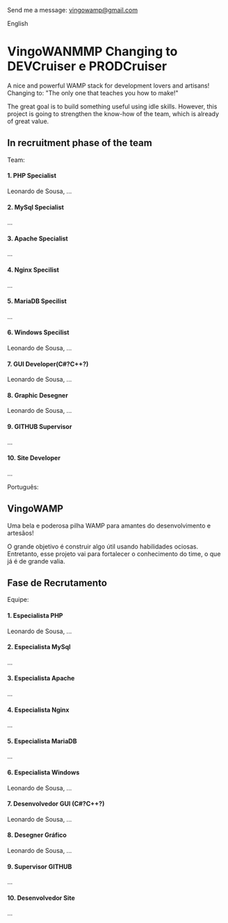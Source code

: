 Send me a message: vingowamp@gmail.com

English
# VingoWANMMP Changing to DEVCruiser e PRODCruiser
A nice and powerful WAMP stack for development lovers and artisans!
Changing to: "The only one that teaches you how to make!"

The great goal is to build something useful using idle skills. However, this project is going to strengthen the know-how of the team, which is already of great value.

## In recruitment phase of the team
Team:
#### 1. PHP Specialist 
   Leonardo de Sousa, ...
#### 2. MySql Specialist
   ...
#### 3. Apache Specialist
   ...
#### 4. Nginx Specilist
   ...
#### 5. MariaDB Specilist
   ...
#### 6. Windows Specilist
   Leonardo de Sousa, ...
#### 7. GUI Developer(C#?C++?)
   Leonardo de Sousa, ...
#### 8. Graphic Desegner
   Leonardo de Sousa, ...
#### 9. GITHUB Supervisor
   ...
#### 10. Site Developer
   ...

Português:
## VingoWAMP
Uma bela e poderosa pilha WAMP para amantes do desenvolvimento e artesãos!

O grande objetivo é construir algo útil usando habilidades ociosas. Entretanto, esse projeto vai para fortalecer o conhecimento do time, o que já é de grande valia.

## Fase de Recrutamento
Equipe:
#### 1. Especialista PHP 
   Leonardo de Sousa, ...
#### 2. Especialista MySql
   ...
#### 3. Especialista Apache
   ...
#### 4. Especialista Nginx
   ...
#### 5. Especialista MariaDB
   ...
#### 6. Especialista Windows
   Leonardo de Sousa, ...
#### 7. Desenvolvedor GUI (C#?C++?)
   Leonardo de Sousa, ...
#### 8. Desegner Gráfico
   Leonardo de Sousa, ...
#### 9. Supervisor GITHUB
   ...
#### 10. Desenvolvedor Site
   ...
